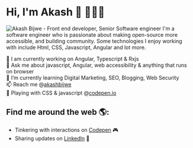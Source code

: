 # Hi, I'm Akash 👋 👨🏻‍💻

<img src="https://raw.githubusercontent.com/akashbijwe/akashbijwe/master/akash.png" alt="Akash Bijwe - Front end developer, Senior Software engineer">
I'm a software engineer who is passionate about making open-source more accessible, and building community. Some technologies I enjoy working with include Html, CSS, Javascript, Angular and lot more. 

<br>

🔭 I am currently working on Angular, Typescript & Rxjs <br>
💬 Ask me about javascript, Angular, web accessibility & anything that runs on browser <br>
🌱 I’m currently learning Digital Marketing, SEO, Blogging, Web Security <br>
📫 Reach me @<a href="https://www.linkedin.com/in/akashbijwe/">akashbijwe</a> <br>
🤾 Playing with CSS & javascript @<a href="http://codepen.io/akashbijwe/">codepen.io</a>

## Find me around the web 🌎:
- Tinkering with interactions on <a href="http://codepen.io/akashbijwe/"> Codepen</a> 🎮
- Sharing updates on <a href="https://www.linkedin.com/in/akashbijwe/">LinkedIn</a> 💼
